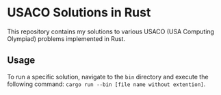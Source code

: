 # USACO Solutions in Rust

This repository contains my solutions to various USACO (USA Computing Olympiad) problems implemented in Rust.

## Usage

To run a specific solution, navigate to the `bin` directory and execute the following command:
`cargo run --bin [file name without extention]`.
